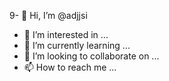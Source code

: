 9- 👋 Hi, I’m @adjjsi
- 👀 I’m interested in ...
- 🌱 I’m currently learning ...
- 💞️ I’m looking to collaborate on ...
- 📫 How to reach me ...

<!---
adjjsi/adjjsi is a ✨ special ✨ repository because its `README.md` (this file) appears on your GitHub profile.
You can click the Preview link to take a look at your changes.
--->

